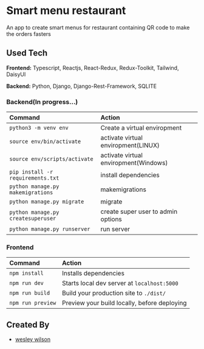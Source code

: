 # Smart menu restaurant

An app to create smart menus for restaurant containing QR code to make the orders fasters

## Used Tech

**Frontend:** Typescript, Reactjs, React-Redux, Redux-Toolkit, Tailwind, DaisyUI

**Backend:** Python, Django, Django-Rest-Framework, SQLITE
### Backend(In progress...)

| Command                            | Action                              |
| :--------------------------------- | :---------------------------------- |
| `python3 -m venv env`              | Create a virtual enviropment        |
| `source env/bin/activate`          | activate virtual enviropment(LINUX) |
| `source env/scripts/activate`          | activate virtual enviropment(Windows) |
| `pip install -r requirements.txt`  | install dependencies                |
| `python manage.py makemigrations`  | makemigrations                      |
| `python manage.py migrate`         | migrate                             |
| `python manage.py createsuperuser` | create super user to admin options  |
| `python manage.py runserver`       | run server                          |

### Frontend

| Command           | Action                                       |
| :---------------- | :------------------------------------------- |
| `npm install`     | Installs dependencies                        |
| `npm run dev`     | Starts local dev server at `localhost:5000`  |
| `npm run build`   | Build your production site to `./dist/`      |
| `npm run preview` | Preview your build locally, before deploying |


## Created By

- [wesley wilson](https://github.com/wesleywil)

